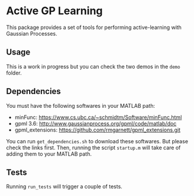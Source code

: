 Active GP Learning
==================================

This package provides a set of tools for performing active-learning with Gaussian Processes.

Usage
---------------

This is a work in progress but you can check the two demos in the `demo`
folder.

Dependencies
---------------

You must have the following softwares in your MATLAB path:

  * minFunc: https://www.cs.ubc.ca/~schmidtm/Software/minFunc.html
  * gpml 3.6: http://www.gaussianprocess.org/gpml/code/matlab/doc
  * gpml_extensions: https://github.com/rmgarnett/gpml_extensions.git

You can run `get_dependencies.sh` to download these softwares.
But please check the links first. Then, running the script `startup.m` will take care of adding them to your MATLAB path.


Tests
---------------

Running `run_tests` will trigger a couple of tests.
